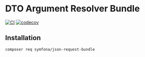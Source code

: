 # DTO Argument Resolver Bundle

[![CI](https://github.com/symfona/json-request-bundle/actions/workflows/ci.yaml/badge.svg)](https://github.com/symfona/json-request-bundle/actions/workflows/ci.yaml)
[![codecov](https://codecov.io/gh/symfona/json-request-bundle/branch/main/graph/badge.svg?token=URPDV4K22J)](https://codecov.io/gh/symfona/json-request-bundle)

## Installation

```bash
composer req symfona/json-request-bundle
```
